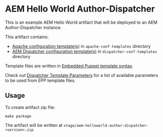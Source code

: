 # AEM Hello World Author-Dispatcher

This is an example AEM Hello World artifact that will be deployed to an AEM Author-Dispatcher instance.

This artifact contains:
* [Apache configuration template(s)](https://httpd.apache.org/docs/2.4/configuring.html) in `apache-conf-templates` directory
* [AEM Dispatcher configuration template(s)](https://docs.adobe.com/docs/en/dispatcher/disp-config.html) in `dispatcher-conf-templates` directory

Template files are written in [Embedded Puppet template syntax](https://docs.puppet.com/puppet/4.10/lang_template_epp.html).

Check out [Dispatcher Template Parameters](https://github.com/shinesolutions/puppet-aem-curator/blob/master/docs/dispatcher-template-parameters.md) for a list of available parameters to be used from EPP template files.

## Usage

To create artifact zip file:

```
make package
```

The artifact will be written at `stage/aem-helloworld-author-dispatcher-<version>.zip`
